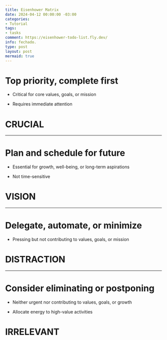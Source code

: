 ```yaml
---
title: Eisenhower Matrix
date: 2024-04-12 00:00:00 -03:00
categories:
- Tutorial
tags:
- tasks
comment: https://eisenhower-todo-list.fly.dev/
info: fechado.
type: post
layout: post
mermaid: true
---
```


# Top priority, complete first

- Critical for core values, goals, or mission

- Requires immediate attention

# CRUCIAL

***

# Plan and schedule for future

- Essential for growth, well-being, or long-term aspirations

- Not time-sensitive

# VISION

***

# Delegate, automate, or minimize

- Pressing but not contributing to values, goals, or mission

# DISTRACTION

***

# Consider eliminating or postponing

- Neither urgent nor contributing to values, goals, or growth

- Allocate energy to high-value activities

# IRRELEVANT
